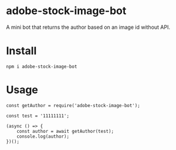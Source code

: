 # adobe-stock-image-bot
A mini bot that returns the author based on an image id without API.

# Install

``` npm
npm i adobe-stock-image-bot
```

# Usage 
``` nodejs
const getAuthor = require('adobe-stock-image-bot');

const test = '11111111';

(async () => {
    const author = await getAuthor(test);
    console.log(author);
})();

```
